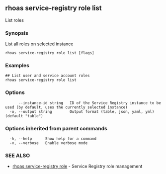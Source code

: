 ## rhoas service-registry role list

List roles

### Synopsis

List all roles on selected instance

```
rhoas service-registry role list [flags]
```

### Examples

```
## List user and service account roles
rhoas service-registry role list

```

### Options

```
      --instance-id string   ID of the Service Registry instance to be used (by default, uses the currently selected instance)
  -o, --output string        Output format (table, json, yaml, yml) (default "table")
```

### Options inherited from parent commands

```
  -h, --help      Show help for a command
  -v, --verbose   Enable verbose mode
```

### SEE ALSO

* [rhoas service-registry role](rhoas_service-registry_role.md)	 - Service Registry role management

